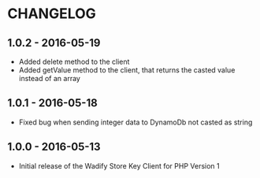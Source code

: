 # CHANGELOG

## 1.0.2 - 2016-05-19

* Added delete method to the client
* Added getValue method to the client, that returns the casted value instead of an array 

## 1.0.1 - 2016-05-18

* Fixed bug when sending integer data to DynamoDb not casted as string

## 1.0.0 - 2016-05-13

* Initial release of the Wadify Store Key Client for PHP Version 1